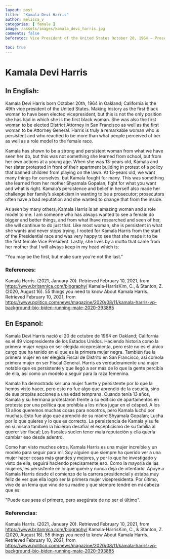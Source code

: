 ```yaml
---
layout: post
title:  "Kamala Devi Harris"
author: melissa_v
categories: [ female ]
image: /assets/images/kamala_devi_harris.jpg
comments: false
beforetoc: Vice President of the United States October 20, 1964 – Present </br> Kamala Devi Harris Vice presidente de los Estados Unidos20 de Octubre de 1964 – Presente

toc: true
---
```

<!-- English Section -->
# Kamala Devi Harris

## In English:
Kamala Devi Harris born October 20th, 1964 in Oakland; California is the 49th vice president of the United States. Making history as the first Black woman to have been elected vicepresident, but this is not the only position she has had in which she is the first black woman. She was also the first woman to be elected District Attorney in San Francisco as well as the first woman to be Attorney General.  Harris is truly a remarkable woman who is persistent and who reached to be more than what people perceived of her as well as a role model to the female race. 

Kamala has shown to be a strong and persistent woman from what we have seen her do, but this was not something she learned from school, but from her own actions at a young age. When she was 13-years old, Kamala and her sister protested in front of their apartment building in protest of a policy that banned children from playing on the lawn. At 13-years old, we want many things for ourselves, but Kamala fought for many. This was something she learned from her mother Shyamala Gopalan; fight for what you want and what is right. Kamala’s persistence and belief in herself also made her challenge her family’s skepticism in wanting to be a prosecutor; prosecutors often have a bad reputation and she wanted to change that from the inside.

As seen by many others, Kamala Harris is an amazing woman and a role model to me. I am someone who has always wanted to see a female do bigger and better things, and from what Ihave researched and seen of her, she will continue to do just that. Like most woman, she is persistent in what she wants and never stops trying. I rooted for Kamala Harris from the start of the Presidential race and was very happy to see that she made it to be the first female Vice President. Lastly, she lives by a motto that came from her mother that I will always keep in my head which is:

“You may be the first, but make sure you’re not the last.”

### References:
Kamala Harris. (2021, January 20). Retrieved February 10, 2021, from https://www.britannica.com/biography/
Kamala-HarrisKim, C., & Stanton, Z. (2020, August 16). 55 things you need to know About Kamala Harris. Retrieved February 10, 2021, from https://www.politico.com/news/magazine/2020/08/11/kamala-harris-vp-background-bio-biden-running-mate-2020-393885

<!-- Spanish Section -->
## En Espanol: 
Kamala Devi Harris nació el 20 de octubre de 1964 en Oakland; California es el 49 vicepresidente de los Estados Unidos. Haciendo historia como la primera mujer negra en ser elegida vicepresidenta, pero este no es el único cargo que ha tenido en el que es la primera mujer negra. También fue la primera mujer en ser elegida Fiscal de Distrito en San Francisco, así comola primera mujer en ser Fiscal General. Harris es verdaderamente una mujer notable que es persistente y que llegó a ser más de lo que la gente percibía de ella, así como un modelo a seguir para la raza femenina.

Kamala ha demostrado ser una mujer fuerte y persistente por lo que la hemos visto hacer, pero esto no fue algo que aprendió de la escuela, sino de sus propias acciones a una edad temprana. Cuando tenía 13 años, Kamala y su hermana protestaron frente a su edificio de apartamentos en protesta por una política que prohibía a los niños jugar en el césped. A los 13 años queremos muchas cosas para nosotros, pero Kamala luchó por muchas. Esto fue algo que aprendió de su madre Shyamala Gopalan; Lucha por lo que quieres y lo que es correcto. La persistencia de Kamala y su fe en sí misma también la hicieron desafiar el escepticismo de su familia al querer ser fiscal; Los fiscales suelen tener mala reputación y ella quería cambiar eso desde adentro.

Como han visto muchos otros, Kamala Harris es una mujer increíble y un modelo para seguir para mí. Soy alguien que siempre ha querido ver a una mujer hacer cosas más grandes y mejores, y por lo que he investigado y visto de ella, seguirá haciendo precisamente eso. Como la mayoría de las mujeres, es persistente en lo que quiere y nunca deja de intentarlo. Apoyé a Kamala Harris desde el comienzo de la carrera presidencial y estaba muy feliz de ver que ella logró ser la primera mujer vicepresidenta. Por último, vive de un lema que vino de su madre y que siempre tendré en mi cabeza que es:

"Puede que seas el primero, pero asegúrate de no ser el último".


### Referencias:
Kamala Harris. (2021, January 20). Retrieved February 10, 2021, from https://www.britannica.com/biography/
Kamala-HarrisKim, C., & Stanton, Z. (2020, August 16). 55 things you need to know About Kamala Harris. Retrieved February 10, 2021, from https://www.politico.com/news/magazine/2020/08/11/kamala-harris-vp-background-bio-biden-running-mate-2020-393885